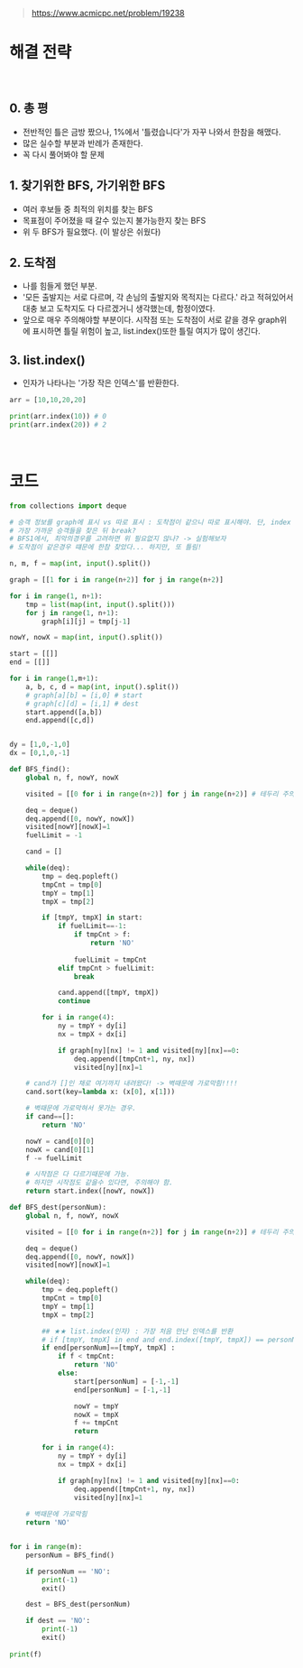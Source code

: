 > [ https://www.acmicpc.net/problem/19238 ]( https://www.acmicpc.net/problem/19238 )   

# 해결 전략

</br>

## 0. 총 평
- 전반적인 틀은 금방 짰으나, 1%에서 '틀렸습니다'가 자꾸 나와서 한참을 해맸다.
- 많은 실수할 부분과 반례가 존재한다.
- 꼭 다시 풀어봐야 할 문제

## 1. 찾기위한 BFS, 가기위한 BFS
- 여러 후보들 중 최적의 위치를 찾는 BFS
- 목표점이 주어졌을 때 갈수 있는지 불가능한지 찾는 BFS
- 위 두 BFS가 필요했다. (이 발상은 쉬웠다)

## 2. 도착점
- 나를 힘들게 했던 부분.
- '모든 출발지는 서로 다르며, 각 손님의 출발지와 목적지는 다르다.' 라고 적혀있어서 대충 보고 도착지도 다 다르겠거니 생각했는데, 함정이였다.
- 앞으로 매우 주의해야할 부분이다. 시작점 또는 도착점이 서로 같을 경우 graph위에 표시하면 틀릴 위험이 높고, list.index()또한 틀릴 여지가 많이 생긴다.

## 3. list.index()
- 인자가 나타나는 '가장 작은 인덱스'를 반환한다.
```python
arr = [10,10,20,20]

print(arr.index(10)) # 0
print(arr.index(20)) # 2
```

</br>

# 코드

```python
from collections import deque

# 승객 정보를 graph에 표시 vs 따로 표시 : 도착점이 같으니 따로 표시해야. 단, index 주의
# 가장 가까운 승객들을 찾은 뒤 break?
# BFS1에서, 최악의경우를 고려하면 위 필요없지 않나? -> 실험해보자
# 도착점이 같은경우 떄문에 한참 찾았다... 하지만, 또 틀림!

n, m, f = map(int, input().split())

graph = [[1 for i in range(n+2)] for j in range(n+2)]

for i in range(1, n+1):
    tmp = list(map(int, input().split()))
    for j in range(1, n+1):
        graph[i][j] = tmp[j-1]

nowY, nowX = map(int, input().split())

start = [[]]
end = [[]]

for i in range(1,m+1):
    a, b, c, d = map(int, input().split())
    # graph[a][b] = [i,0] # start
    # graph[c][d] = [i,1] # dest
    start.append([a,b])
    end.append([c,d])


dy = [1,0,-1,0]
dx = [0,1,0,-1]

def BFS_find():
    global n, f, nowY, nowX

    visited = [[0 for i in range(n+2)] for j in range(n+2)] # 테두리 주의

    deq = deque()
    deq.append([0, nowY, nowX])
    visited[nowY][nowX]=1
    fuelLimit = -1

    cand = []

    while(deq):
        tmp = deq.popleft()
        tmpCnt = tmp[0]
        tmpY = tmp[1]
        tmpX = tmp[2]

        if [tmpY, tmpX] in start:
            if fuelLimit==-1:
                if tmpCnt > f:
                    return 'NO'
                
                fuelLimit = tmpCnt
            elif tmpCnt > fuelLimit:
                break

            cand.append([tmpY, tmpX])
            continue

        for i in range(4):
            ny = tmpY + dy[i]
            nx = tmpX + dx[i]

            if graph[ny][nx] != 1 and visited[ny][nx]==0:
                deq.append([tmpCnt+1, ny, nx])
                visited[ny][nx]=1

    # cand가 []인 채로 여기까지 내려왔다! -> 벽때문에 가로막힘!!!!
    cand.sort(key=lambda x: (x[0], x[1]))

    # 벽때문에 가로막혀서 못가는 경우. 
    if cand==[]:
        return 'NO'

    nowY = cand[0][0]
    nowX = cand[0][1]
    f -= fuelLimit

    # 시작점은 다 다르기때문에 가능.
    # 하지만 시작점도 같을수 있다면, 주의해야 함.
    return start.index([nowY, nowX])

def BFS_dest(personNum):
    global n, f, nowY, nowX

    visited = [[0 for i in range(n+2)] for j in range(n+2)] # 테두리 주의

    deq = deque()
    deq.append([0, nowY, nowX])
    visited[nowY][nowX]=1

    while(deq):
        tmp = deq.popleft()
        tmpCnt = tmp[0]
        tmpY = tmp[1]
        tmpX = tmp[2]

        ## ★★ list.index(인자) : 가장 처음 만난 인덱스를 반환
        # if [tmpY, tmpX] in end and end.index([tmpY, tmpX]) == personNum :
        if end[personNum]==[tmpY, tmpX] :
            if f < tmpCnt:
                return 'NO'
            else:
                start[personNum] = [-1,-1]
                end[personNum] = [-1,-1]

                nowY = tmpY
                nowX = tmpX
                f += tmpCnt
                return

        for i in range(4):
            ny = tmpY + dy[i]
            nx = tmpX + dx[i]

            if graph[ny][nx] != 1 and visited[ny][nx]==0:
                deq.append([tmpCnt+1, ny, nx])
                visited[ny][nx]=1
    
    # 벽때문에 가로막힘
    return 'NO'


for i in range(m):
    personNum = BFS_find()

    if personNum == 'NO':
        print(-1)
        exit()

    dest = BFS_dest(personNum)

    if dest == 'NO':
        print(-1)
        exit()
    
print(f)
```